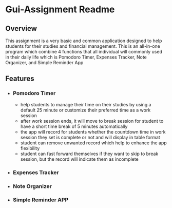 # Gui-Assignment Readme

## Overview

This assignment is a very basic and common application designed to help students for their studies and financial management. This is an all-in-one program which combine 4 functions that all individual will commonly used in their daily life which is Pomodoro Timer, Expenses Tracker, Note Organizer, and Simple Reminder App

## Features

* ### Pomodoro Timer

  * help students to manage their time on their studies by using a default 25 minute or customize their preferred time as a work session
  * after work session ends, it will move to break session for student to have a short time break of 5 minutes automatically
  * the app will record for students whether the countdown time in work session they set is complete or not and will display in table format
  * student can remove unwanted record which help to enhance the app flexibility
  * student can fast forward themselves if they want to skip to break session, but the record will indicate them as incomplete

* ### Expenses Tracker



* ### Note Organizer



* ### Simple Reminder APP
